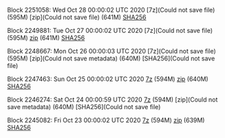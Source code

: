 Block 2251058: Wed Oct 28 00:00:02 UTC 2020 [7z](Could not save file) (595M) [zip](Could not save file) (641M) [SHA256](https://transfer.sh/FQZxQ/sha256.txt)

Block 2249881: Tue Oct 27 00:00:02 UTC 2020 [7z](Could not save file) (595M) [zip]() (641M) [SHA256]()

Block 2248667: Mon Oct 26 00:00:03 UTC 2020 [7z](Could not save file) (595M) [zip](Could not save metadata) (640M) [SHA256](Could not save file)

Block 2247463: Sun Oct 25 00:00:02 UTC 2020 [7z]() (594M) [zip]() (640M) [SHA256]()

Block 2246274: Sat Oct 24 00:00:59 UTC 2020 [7z]() (594M) [zip](Could not save metadata) (640M) [SHA256](Could not save file)

Block 2245082: Fri Oct 23 00:00:02 UTC 2020 [7z]() (594M) [zip]() (639M) [SHA256]()
